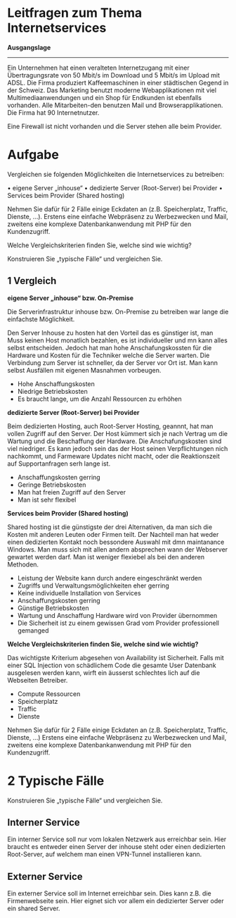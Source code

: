 # Leitfragen zum Thema Internetservices

**Ausgangslage**
***
Ein Unternehmen hat einen veralteten Internetzugang mit einer Übertragungsrate von 50 Mbit/s im Download und 5 Mbit/s im Upload mit ADSL. Die Firma produziert Kaffeemaschinen in einer städtischen Gegend in der Schweiz. Das Marketing benutzt moderne Webapplikationen mit viel Multimediaanwendungen und ein Shop für Endkunden ist ebenfalls vorhanden. Alle Mitarbeiten-den benutzen Mail und Browserapplikationen. Die Firma hat 90 Internetnutzer.

Eine Firewall ist nicht vorhanden und die Server stehen alle beim Provider.


# **Aufgabe** 
Vergleichen sie folgenden Möglichkeiten die Internetservices zu betreiben: 

• eigene Server „inhouse“ 
• dedizierte Server (Root-Server) bei Provider 
• Services beim Provider (Shared hosting) 

Nehmen Sie dafür für 2 Fälle einige Eckdaten an (z.B. Speicherplatz, Traffic, Dienste, …). 
Erstens eine einfache Webpräsenz zu Werbezwecken und Mail, zweitens eine komplexe 
Datenbankanwendung mit PHP für den Kundenzugriff.  

Welche Vergleichskriterien finden Sie, welche sind wie wichtig? 

Konstruieren Sie „typische Fälle“ und vergleichen Sie.

  
## **1 Vergleich**

**eigene Server „inhouse“ bzw. On-Premise** 
  
Die Serverinfrastruktur inhouse bzw. On-Premise zu betreiben war lange die einfachste Möglichkeit. 


Den Server Inhouse zu hosten hat den Vorteil das es günstiger ist, man Muss keinen Host monatlich bezahlen, es ist individueller und mn kann alles selbst entscheiden. Jedoch hat man hohe Anschafungskossten für die Hardware und Kosten für die Techniker welche die Server warten. Die Verbindung zum Server ist schneller, da der Server vor Ort ist. Man kann selbst Ausfällen mit eigenen Masnahmen vorbeugen.

- Hohe Anschaffungskosten
- Niedrige Betriebskosten 
- Es braucht lange, um die Anzahl Ressourcen zu erhöhen 



**dedizierte Server (Root-Server) bei Provider**

Beim dedizierten Hosting, auch Root-Server Hosting, geannnt, hat man vollen Zugriff auf den Server. Der Host kümmert sich je nach Vertrag um die Wartung und die Beschaffung der Hardware. Die Anschafungskosten sind viel niedriger. Es kann jedoch sein das der Host seinen Verpflichtungen nich nachkommt, und Farmeware Updates nicht macht, oder die Reaktionszeit auf Supportanfragen serh lange ist.

- Anschaffungskosten gerring
- Geringe Betriebskosten 
- Man hat freien Zugriff auf den Server 
- Man ist sehr flexibel

**Services beim Provider (Shared hosting)**
  
Shared hosting ist die günstigste der drei Alternativen, da man sich die Kosten mit anderen Leuten oder Firmen teilt. Der Nachteil man hat weder einen dedizierten Kontakt noch bessondere Auswahl mit dmn maintanance Windows. Man muss sich mit allen andern absprechen wann der Webserver gewartet werden darf. Man ist weniger flexiebel als bei den anderen Methoden.

- Leistung der Website kann durch andere eingeschränkt werden
- Zugriffs und Verwaltungsmöglichkeiten eher gerring 
- Keine individuelle Installation von Services 
- Anschaffungskosten gerring
- Günstige Betriebskosten 
- Wartung und Anschaffung Hardware wird von Provider übernommen 
- Die Sicherheit ist zu einem gewissen Grad vom Provider professionell gemanged

**Welche Vergleichskriterien finden Sie, welche sind wie wichtig?**

Das wichtigste Kriterium abgesehen von Availability ist Sicherheit. Falls mit einer SQL Injection  von schädlichem Code die gesamte User Datenbank ausgelesen werden kann, wirft ein äusserst schlechtes lich auf die Webseiten Betreiber. 

- Compute Ressourcen
- Speicherplatz 
- Traffic
- Dienste 

Nehmen Sie dafür für 2 Fälle einige Eckdaten an (z.B. Speicherplatz, Traffic, Dienste, …) Erstens eine einfache Webpräsenz zu Werbezwecken und Mail, zweitens eine komplexe Datenbankanwendung mit PHP für den Kundenzugriff.

# **2 Typische Fälle**
Konstruieren Sie „typische Fälle“ und vergleichen Sie.

## **Interner Service**
Ein interner Service soll nur vom lokalen Netzwerk aus erreichbar sein. Hier braucht es entweder einen Server der inhouse steht oder einen dedizierten Root-Server, auf welchem man einen VPN-Tunnel installieren kann. 

## **Externer Service**
Ein externer Service soll im Internet erreichbar sein. Dies kann z.B. die Firmenwebseite sein. Hier eignet sich vor allem ein dedizierter Server oder ein shared Server. 



